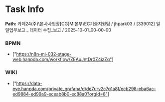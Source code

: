 # Task Info

**Path:** 카페24(주)\본사사업장\[CG]MI본부\EC기술지원팀 / jhpark03 / [339012] 일일업무보고 _ 데이터 수집_보고 / 2025-10-01_00-00-00

### BPMN
- ["https://n8n-mi-032-stage-web.hanpda.com/workflow/ZEAuJntDr0Z4izZq"]

### WIKI
- ["https://data-eye.hanpda.com/private_grafana/d/de7ury2c7q1a8f/ecb298-eba6ac-ed9884-ed99a9-eceab8b0-ec88a0?orgId=8"]

